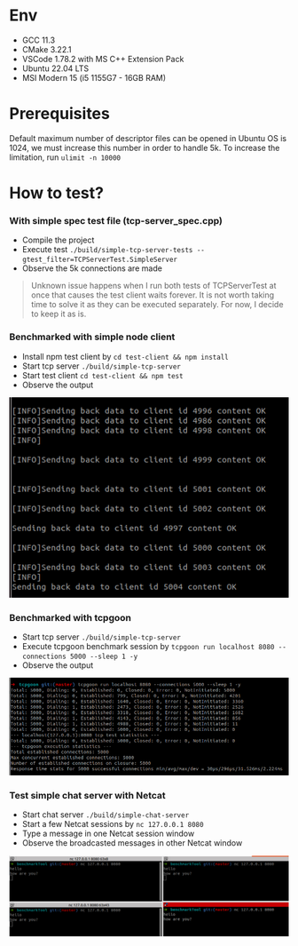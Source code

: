 # Env

- GCC 11.3
- CMake 3.22.1
- VSCode 1.78.2 with MS C++ Extension Pack
- Ubuntu 22.04 LTS
- MSI Modern 15 (i5 1155G7 - 16GB RAM)

# Prerequisites

Default maximum number of descriptor files can be opened in Ubuntu OS is 1024, we must increase this number in order to handle 5k.
To increase the limitation, run `ulimit -n 10000`

# How to test?

### With simple spec test file (tcp-server_spec.cpp)

- Compile the project
- Execute test `./build/simple-tcp-server-tests --gtest_filter=TCPServerTest.SimpleServer`
- Observe the 5k connections are made

> Unknown issue happens when I run both tests of TCPServerTest at once that causes the test client waits forever.
> It is not worth taking time to solve it as they can be executed separately. For now, I decide to keep it as is.

### Benchmarked with simple node client

- Install npm test client by `cd test-client && npm install`
- Start tcp server `./build/simple-tcp-server`
- Start test client `cd test-client && npm test`
- Observe the output

![Tested result](./screenshot.png "Benchmarked with simple node client")

### Benchmarked with tcpgoon

- Start tcp server `./build/simple-tcp-server`
- Execute tcpgoon benchmark session by `tcpgoon run localhost 8080 --connections 5000 --sleep 1 -y`
- Observe the output

![Tested result](./screenshot-tcpgoon.png "Benchmarked with tcpgoon")

### Test simple chat server with Netcat

- Start chat server `./build/simple-chat-server`
- Start a few Netcat sessions by `nc 127.0.0.1 8080`
- Type a message in one Netcat session window
- Observe the broadcasted messages in other Netcat window

![Tested result](./screenshot-simple-chat.png "Simple chat server")
